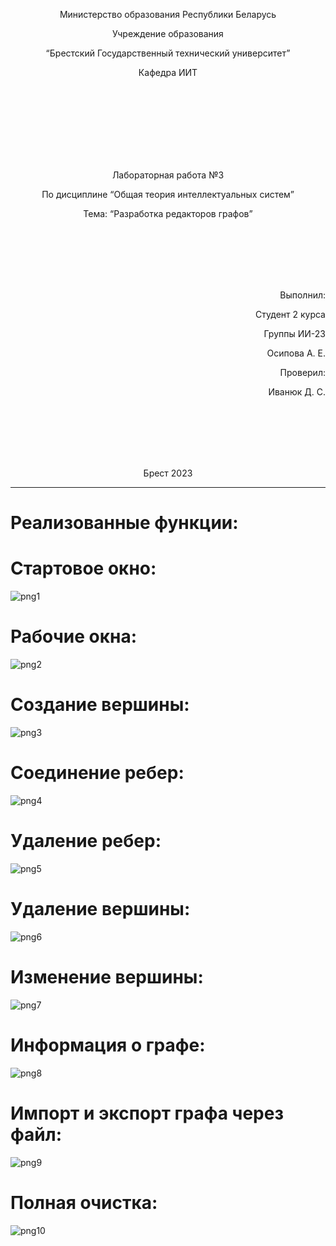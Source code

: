<p align="center"> Министерство образования Республики Беларусь</p>
<p align="center">Учреждение образования</p>
<p align="center">“Брестский Государственный технический университет”</p>
<p align="center">Кафедра ИИТ</p>
<br><br><br><br><br><br><br>
<p align="center">Лабораторная работа №3</p>
<p align="center">По дисциплине “Общая теория интеллектуальных систем”</p>
<p align="center">Тема: “Разработка редакторов графов”</p>
<br><br><br><br><br>
<p align="right">Выполнил:</p>
<p align="right">Студент 2 курса</p>
<p align="right">Группы ИИ-23</p>
<p align="right">Осипова А. Е.</p>
<p align="right">Проверил:</p>
<p align="right">Иванюк Д. С.</p>
<br><br><br><br><br>
<p align="center">Брест 2023</p>

---
# Реализованные функции:

# Стартовое окно:

![png1](png1.png)

# Рабочие окна:

![png2](png2.png)

# Cоздание вершины:

![png3](png3.png)

# Соединение ребер:

![png4](png4.png)

# Удаление ребер:

![png5](png5.png)

# Удаление вершины:

![png6](png6.png)

# Изменение вершины:

![png7](png7.png)

# Информация о графе:

![png8](png8.png)

# Импорт и экспорт графа через файл:

![png9](png9.png)

# Полная очистка:

![png10](png10.png)
